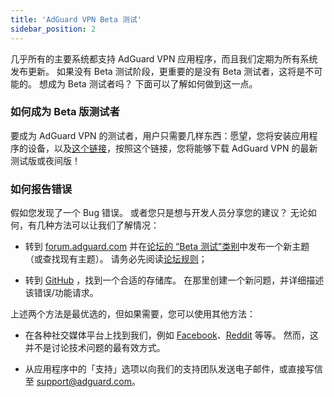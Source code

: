 ```yaml
---
title: 'AdGuard VPN Beta 测试'
sidebar_position: 2
---
```


几乎所有的主要系统都支持 AdGuard VPN 应用程序，而且我们定期为所有系统发布更新。 如果没有 Beta 测试阶段，更重要的是没有 Beta 测试者，这将是不可能的。 想成为 Beta 测试者吗？ 下面可以了解如何做到这一点。

### 如何成为 Beta 版测试者

要成为 AdGuard VPN 的测试者，用户只需要几样东西：愿望，您将安装应用程序的设备，以及[这个链接](https://adguard-vpn.com/en/beta.html)，按照这个链接，您将能够下载 AdGuard VPN 的最新测试版或夜间版！

### 如何报告错误

假如您发现了一个 Bug 错误。 或者您只是想与开发人员分享您的建议？ 无论如何，有几种方法可以让我们了解情况：

* 转到 [forum.adguard.com](https://forum.adguard.com) 并在[论坛的 “Beta 测试”类别](https://forum.adguard.com/index.php?categories/48/)中发布一个新主题（或查找现有主题）。 请务必先阅读[论坛规则](https://forum.adguard.com/index.php?threads/14859/)；

* 转到 [GitHub](https://github.com/AdguardTeam/) ，找到一个合适的存储库。 在那里创建一个新问题，并详细描述该错误/功能请求。

上述两个方法是最优选的，但如果需要，您可以使用其他方法：

* 在各种社交媒体平台上找到我们，例如 [Facebook](https://www.facebook.com/AdguardEn/)、[Reddit](https://www.reddit.com/r/Adguard/) 等等。 然而，这并不是讨论技术问题的最有效方式。

* 从应用程序中的「支持」选项以向我们的支持团队发送电子邮件，或直接写信至 [support@adguard.com](mailto:support@adguard.com)。
